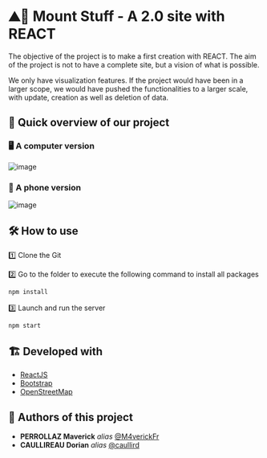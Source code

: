 # ⛰️🎿 Mount Stuff - A 2.0 site with REACT

The objective of the project is to make a first creation with REACT. The aim of the project is not to have a complete site, but a vision of what is possible. 

We only have visualization features. If the project would have been in a larger scope, we would have pushed the functionalities to a larger scale, with update, creation as well as deletion of data.

## 👀 Quick overview of our project 

### 🖥️ A computer version

![image](https://user-images.githubusercontent.com/54810120/150698283-f3197a9c-59a7-4ed8-b8dd-2f7999d56dde.png)

### 📱 A phone version

![image](https://user-images.githubusercontent.com/54810120/150698530-9d5410b7-21c5-4b03-a509-de35a5f047ed.png)

## 🛠️ How to use 

1️⃣ Clone the Git

2️⃣ Go to the folder to execute the following command to install all packages

```sh
npm install
```

3️⃣ Launch and run the server

```sh
npm start
```

## 🏗️ Developed with

* [ReactJS](https://fr.reactjs.org/)
* [Bootstrap](https://getbootstrap.com/)
* [OpenStreetMap](https://www.openstreetmap.fr/)


## 💪 Authors of this project

* **PERROLLAZ Maverick** _alias_ [@M4verickFr](https://github.com/M4verickFr)
* **CAULLIREAU Dorian** _alias_ [@caullird](https://github.com/caullird)



